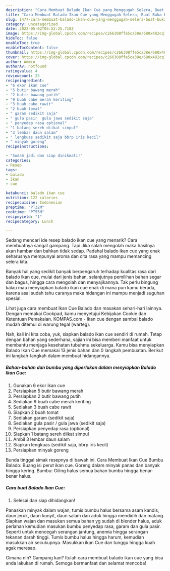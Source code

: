 ```yaml
---
description: "Cara Membuat Balado Ikan Cue yang Menggugah Selera, Buat Buka Puasa Sempurna"
title: "Cara Membuat Balado Ikan Cue yang Menggugah Selera, Buat Buka Puasa Sempurna"
slug: 1477-cara-membuat-balado-ikan-cue-yang-menggugah-selera-buat-buka-puasa-sempurna
category: Uncategorized
date: 2022-05-02T05:52:25.718Z
image: https://img-global.cpcdn.com/recipes/c266308ffe5ca38e/680x482cq70/balado-ikan-cue-foto-resep-utama.jpg
hideToc: false
enableToc: true
enableTocContent: false
thumbnail: https://img-global.cpcdn.com/recipes/c266308ffe5ca38e/680x482cq70/balado-ikan-cue-foto-resep-utama.jpg
cover: https://img-global.cpcdn.com/recipes/c266308ffe5ca38e/680x482cq70/balado-ikan-cue-foto-resep-utama.jpg
author: Admin
authorAv: notfound
ratingvalue: 4
reviewcount: 25
recipeingredient:
- "6 ekor ikan cue"
- "5 butir bawang merah"
- "2 butir bawang putih"
- "9 buah cabe merah keriting"
- "3 buah cabe rawit"
- "2 buah tomat"
- " garam sedikit saja"
- " gula pasir  gula jawa sedikit saja"
- " penyedap rasa optional"
- "1 batang sereh diikat simpul"
- "3 lembar daun salam"
- " lengkuas sedikit saja bbrp iris kecil"
- " minyak goreng"
recipeinstructions:

- "Sudah jadi dan siap dinikmati!"
categories:
- Resep
tags:
- balado
- ikan
- cue

katakunci: balado ikan cue 
nutrition: 122 calories
recipecuisine: Indonesian
preptime: "PT32M"
cooktime: "PT55M"
recipeyield: "1"
recipecategory: Lunch

---
```



Sedang mencari ide resep balado ikan cue yang menarik? Cara membuatnya sangat gampang. Tapi Jika salah mengolah maka hasilnya akan hambar dan bahkan tidak sedap. Padahal balado ikan cue yang enak seharusnya mempunyai aroma dan cita rasa yang mampu memancing selera kita.


Banyak hal yang sedikit banyak berpengaruh terhadap kualitas rasa dari balado ikan cue, mulai dari jenis bahan, selanjutnya pemilihan bahan segar dan bagus, hingga cara mengolah dan menyajikannya. Tak perlu bingung kalau mau menyiapkan balado ikan cue enak di mana pun kamu berada, karena asal sudah tahu caranya maka hidangan ini mampu menjadi suguhan spesial.

Lihat juga cara membuat Ikan Cue Balado dan masakan sehari-hari lainnya. Dengan memakai Cookpad, kamu menyetujui Kebijakan Cookie dan Ketentuan Pemakaian. KOMPAS.com - Ikan cue dengan sambal balado mudah ditemui di warung tegal (warteg).


Nah, kali ini kita coba, yuk, siapkan balado ikan cue sendiri di rumah. Tetap dengan bahan yang sederhana, sajian ini bisa memberi manfaat untuk membantu menjaga kesehatan tubuhmu sekeluarga. Kamu bisa menyiapkan Balado Ikan Cue memakai 13 jenis bahan dan 0 langkah pembuatan. Berikut ini langkah-langkah dalam membuat hidangannya.

<!--inarticleads1-->

##### Bahan-bahan dan bumbu yang diperlukan dalam menyiapkan Balado Ikan Cue:

1. Gunakan 6 ekor ikan cue
1. Persiapkan 5 butir bawang merah
1. Persiapkan 2 butir bawang putih
1. Sediakan 9 buah cabe merah keriting
1. Sediakan 3 buah cabe rawit
1. Siapkan 2 buah tomat
1. Sediakan  garam (sedikit saja)
1. Sediakan  gula pasir / gula jawa (sedikit saja)
1. Persiapkan  penyedap rasa (optional)
1. Siapkan 1 batang sereh diikat simpul
1. Ambil 3 lembar daun salam
1. Siapkan  lengkuas (sedikit saja, bbrp iris kecil)
1. Persiapkan  minyak goreng


Bunda tinggal simak resepnya di bawah ini. Cara Membuat Ikan Cue Bumbu Balado: Buang isi perut ikan cue. Goreng dalam minyak panas dan banyak hingga kering. Bumbu: Giling halus semua bahan bumbu hingga benar-benar halus. 

<!--inarticleads2-->

##### Cara buat Balado Ikan Cue:


1. Selesai dan siap dihidangkan!

Panaskan minyak dalam wajan, tumis bumbu halus bersama asam kandis, daun jeruk, daun kunyit, daun salam dan aduk hingga mendidih dan matang. Siapkan wajan dan masukan semua bahan yg sudah di blender halus, aduk perlahan kemudian masukan bumbu penyedap rasa, garam dan gula pasir. Seperti untuk mencegah serangan jantung, anemia hingga serangan tekanan darah tinggi. Tumis bumbu halus hingga harum, kemudian masukkan air secukupnya. Masukkan ikan Cue dan tunggu hingga kuah agak meresap. 

Gimana nih? Gampang kan? Itulah cara membuat balado ikan cue yang bisa anda lakukan di rumah. Semoga bermanfaat dan selamat mencoba!
